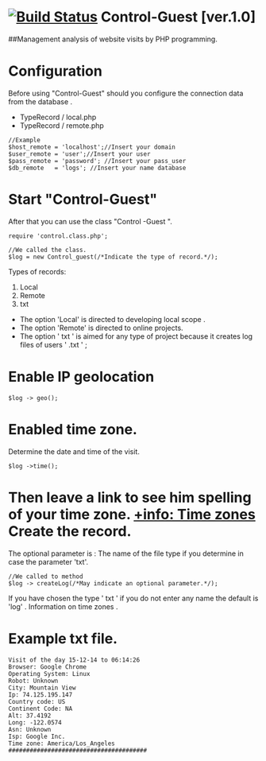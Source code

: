 [![Build Status](https://travis-ci.org/simkimsia/UtilityBehaviors.png)](http://chabudai.es/GitHub) 
Control-Guest [ver.1.0]
=============


##Management analysis of website visits by PHP programming.

Configuration
=============
Before using "Control-Guest" should you configure the connection data from the database .
* TypeRecord / local.php
* TypeRecord / remote.php

```
//Example
$host_remote = 'localhost';//Insert your domain	
$user_remote = 'user';//Insert your user
$pass_remote = 'password'; //Insert your pass_user
$db_remote 	 = 'logs'; //Insert your name database
```
Start "Control-Guest"
=============
After that you can use the class "Control -Guest ".
```
require 'control.class.php';

//We called the class.
$log = new Control_guest(/*Indicate the type of record.*/);
```
Types of records:
 1. Local
 2. Remote
 3. txt

* The option 'Local' is directed to developing local scope .
* The option 'Remote' is directed to online projects.
* The option ' txt ' is aimed for any type of project because it creates log files of users ' .txt ' ;

Enable IP geolocation
=============
```
$log -> geo();
```
Enabled  time zone.
=============
Determine the date and time of the visit.

```
$log ->time();
```
Then leave a link to see him spelling of your time zone.
[+info: Time zones](http://php.net/manual/es/timezones.php)
Create the record.
=============
The optional parameter is :
The name of the file type if you 
determine in case the parameter 'txt'.

```
//We called to method
$log -> createLog(/*May indicate an optional parameter.*/);
```
If you have chosen the type ' txt ' if you
do not enter any name the default is 'log' .
Information on time zones .

Example txt file.
=============
```
Visit of the day 15-12-14 to 06:14:26
Browser: Google Chrome
Operating System: Linux
Robot: Unknown
City: Mountain View
Ip: 74.125.195.147
Country code: US
Continent Code: NA
Alt: 37.4192
Long: -122.0574
Asn: Unknown
Isp: Google Inc.
Time zone: America/Los_Angeles
#######################################
```
